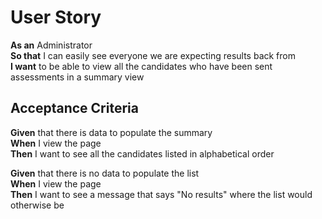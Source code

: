 # User Story

**As an** Administrator<br>
**So that** I can easily see everyone we are expecting results back from<br>
**I want** to be able to view all the candidates who have been sent assessments in a summary view

## Acceptance Criteria

**Given** that there is data to populate the summary<br> 
**When** I view the page<br>
**Then** I want to see all the candidates listed in alphabetical order

**Given** that there is no data to populate the list<br>
**When** I view the page<br>
**Then** I want to see a message that says "No results" where the list would otherwise be

